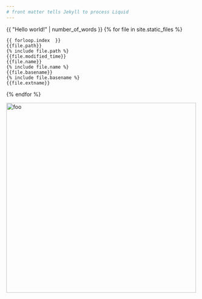 ```yaml
---
# front matter tells Jekyll to process Liquid
---
```

{{ "Hello world!" | number_of_words }}
{% for file in site.static_files %}

    {{ forloop.index  }}
    {{file.path}} 
    {% include file.path %}
    {{file.modified_time}} 
    {{file.name}} 
    {% include file.name %}
    {{file.basename}}
    {% include file.basename %}
    {{file.extname}}
    
{% endfor %}

<image src="images/foo.jpg" alt="foo" width="500">
